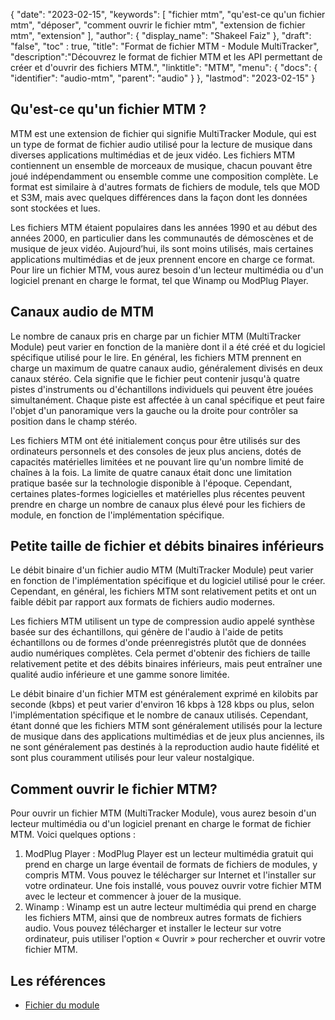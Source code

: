 {
"date": "2023-02-15",
  "keywords": [
"fichier mtm",
"qu'est-ce qu'un fichier mtm",
"déposer",
"comment ouvrir le fichier mtm",
"extension de fichier mtm",
"extension"
],
  "author": {
"display_name": "Shakeel Faiz"
},
"draft": "false",
"toc" : true,
"title": "Format de fichier MTM - Module MultiTracker",
  "description":"Découvrez le format de fichier MTM et les API permettant de créer et d'ouvrir des fichiers MTM.",
"linktitle": "MTM",
  "menu": {
    "docs": {
      "identifier": "audio-mtm",
"parent": "audio"
}
},
"lastmod": "2023-02-15"
}

## Qu'est-ce qu'un fichier MTM ?

MTM est une extension de fichier qui signifie MultiTracker Module, qui est un type de format de fichier audio utilisé pour la lecture de musique dans diverses applications multimédias et de jeux vidéo. Les fichiers MTM contiennent un ensemble de morceaux de musique, chacun pouvant être joué indépendamment ou ensemble comme une composition complète. Le format est similaire à d'autres formats de fichiers de module, tels que MOD et S3M, mais avec quelques différences dans la façon dont les données sont stockées et lues.

Les fichiers MTM étaient populaires dans les années 1990 et au début des années 2000, en particulier dans les communautés de démoscènes et de musique de jeux vidéo. Aujourd’hui, ils sont moins utilisés, mais certaines applications multimédias et de jeux prennent encore en charge ce format. Pour lire un fichier MTM, vous aurez besoin d'un lecteur multimédia ou d'un logiciel prenant en charge le format, tel que Winamp ou ModPlug Player.

## Canaux audio de MTM

Le nombre de canaux pris en charge par un fichier MTM (MultiTracker Module) peut varier en fonction de la manière dont il a été créé et du logiciel spécifique utilisé pour le lire. En général, les fichiers MTM prennent en charge un maximum de quatre canaux audio, généralement divisés en deux canaux stéréo. Cela signifie que le fichier peut contenir jusqu'à quatre pistes d'instruments ou d'échantillons individuels qui peuvent être jouées simultanément. Chaque piste est affectée à un canal spécifique et peut faire l'objet d'un panoramique vers la gauche ou la droite pour contrôler sa position dans le champ stéréo.

Les fichiers MTM ont été initialement conçus pour être utilisés sur des ordinateurs personnels et des consoles de jeux plus anciens, dotés de capacités matérielles limitées et ne pouvant lire qu'un nombre limité de chaînes à la fois. La limite de quatre canaux était donc une limitation pratique basée sur la technologie disponible à l'époque. Cependant, certaines plates-formes logicielles et matérielles plus récentes peuvent prendre en charge un nombre de canaux plus élevé pour les fichiers de module, en fonction de l'implémentation spécifique.

## Petite taille de fichier et débits binaires inférieurs

Le débit binaire d'un fichier audio MTM (MultiTracker Module) peut varier en fonction de l'implémentation spécifique et du logiciel utilisé pour le créer. Cependant, en général, les fichiers MTM sont relativement petits et ont un faible débit par rapport aux formats de fichiers audio modernes.

Les fichiers MTM utilisent un type de compression audio appelé synthèse basée sur des échantillons, qui génère de l'audio à l'aide de petits échantillons ou de formes d'onde préenregistrés plutôt que de données audio numériques complètes. Cela permet d'obtenir des fichiers de taille relativement petite et des débits binaires inférieurs, mais peut entraîner une qualité audio inférieure et une gamme sonore limitée.

Le débit binaire d'un fichier MTM est généralement exprimé en kilobits par seconde (kbps) et peut varier d'environ 16 kbps à 128 kbps ou plus, selon l'implémentation spécifique et le nombre de canaux utilisés. Cependant, étant donné que les fichiers MTM sont généralement utilisés pour la lecture de musique dans des applications multimédias et de jeux plus anciennes, ils ne sont généralement pas destinés à la reproduction audio haute fidélité et sont plus couramment utilisés pour leur valeur nostalgique.

## Comment ouvrir le fichier MTM?

Pour ouvrir un fichier MTM (MultiTracker Module), vous aurez besoin d'un lecteur multimédia ou d'un logiciel prenant en charge le format de fichier MTM. Voici quelques options :

1. ModPlug Player : ModPlug Player est un lecteur multimédia gratuit qui prend en charge un large éventail de formats de fichiers de modules, y compris MTM. Vous pouvez le télécharger sur Internet et l'installer sur votre ordinateur. Une fois installé, vous pouvez ouvrir votre fichier MTM avec le lecteur et commencer à jouer de la musique.
2. Winamp : Winamp est un autre lecteur multimédia qui prend en charge les fichiers MTM, ainsi que de nombreux autres formats de fichiers audio. Vous pouvez télécharger et installer le lecteur sur votre ordinateur, puis utiliser l'option « Ouvrir » pour rechercher et ouvrir votre fichier MTM.

## Les références
* [Fichier du module](https://en.wikipedia.org/wiki/Module_file)

